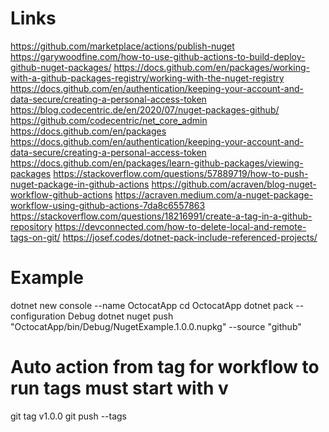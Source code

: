 # Links

https://github.com/marketplace/actions/publish-nuget
https://garywoodfine.com/how-to-use-github-actions-to-build-deploy-github-nuget-packages/
https://docs.github.com/en/packages/working-with-a-github-packages-registry/working-with-the-nuget-registry
https://docs.github.com/en/authentication/keeping-your-account-and-data-secure/creating-a-personal-access-token
https://blog.codecentric.de/en/2020/07/nuget-packages-github/
https://github.com/codecentric/net_core_admin
https://docs.github.com/en/packages
https://docs.github.com/en/authentication/keeping-your-account-and-data-secure/creating-a-personal-access-token
https://docs.github.com/en/packages/learn-github-packages/viewing-packages
https://stackoverflow.com/questions/57889719/how-to-push-nuget-package-in-github-actions
https://github.com/acraven/blog-nuget-workflow-github-actions
https://acraven.medium.com/a-nuget-package-workflow-using-github-actions-7da8c6557863
https://stackoverflow.com/questions/18216991/create-a-tag-in-a-github-repository
https://devconnected.com/how-to-delete-local-and-remote-tags-on-git/
https://josef.codes/dotnet-pack-include-referenced-projects/

# Example

dotnet new console --name OctocatApp
cd OctocatApp
dotnet pack --configuration Debug
dotnet nuget push "OctocatApp/bin/Debug/NugetExample.1.0.0.nupkg" --source "github"

# Auto action from tag for workflow to run tags must start with v

git tag v1.0.0
git push --tags